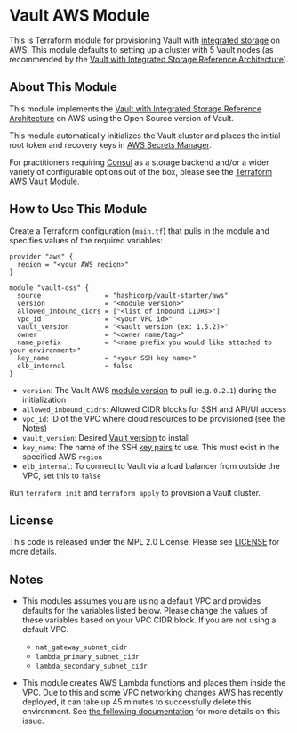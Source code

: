 # Vault AWS Module

This is Terraform module for provisioning Vault with [integrated
storage](https://www.vaultproject.io/docs/concepts/integrated-storage) on AWS.
This module defaults to setting up a cluster with 5 Vault nodes (as recommended
by the [Vault with Integrated Storage Reference
Architecture](https://learn.hashicorp.com/vault/operations/raft-reference-architecture#node)).

## About This Module

This module implements the [Vault with Integrated Storage Reference
Architecture](https://learn.hashicorp.com/vault/operations/raft-reference-architecture#node)
on AWS using the Open Source version of Vault.

This module automatically initializes the Vault cluster and places the initial
root token and recovery keys in [AWS Secrets
Manager](https://aws.amazon.com/secrets-manager/).

For practitioners requiring [Consul](https://www.consul.io/) as a storage
backend and/or a wider variety of configurable options out of the box, please
see the [Terraform AWS Vault
Module](https://registry.terraform.io/modules/hashicorp/vault/aws/0.13.7).

## How to Use This Module

Create a Terraform configuration (`main.tf`) that pulls in the module and specifies values
of the required variables:

```hcl
provider "aws" {
  region = "<your AWS region>"
}

module "vault-oss" {
  source                = "hashicorp/vault-starter/aws"
  version               = "<module version>"
  allowed_inbound_cidrs = ["<list of inbound CIDRs>"]
  vpc_id                = "<your VPC id>"
  vault_version         = "<vault version (ex: 1.5.2)>"
  owner                 = "<owner name/tag>"
  name_prefix           = "<name prefix you would like attached to your environment>"
  key_name              = "<your SSH key name>"
  elb_internal          = false
}
```

- `version`: The Vault AWS [module version](https://registry.terraform.io/modules/hashicorp/vault-oss/aws/0.2.1)
  to pull (e.g. `0.2.1`) during the initialization
- `allowed_inbound_cidrs`: Allowed CIDR blocks for SSH and API/UI access
- `vpc_id`: ID of the VPC where cloud resources to be provisioned (see the [Notes](#notes))
- `vault_version`: Desired [Vault version](https://releases.hashicorp.com/vault/)
  to install
- `key_name`: The name of the SSH [key pairs](https://docs.aws.amazon.com/AWSEC2/latest/UserGuide/ec2-key-pairs.html#prepare-key-pair)
  to use. This must exist in the specified AWS `region`
- `elb_internal`: To connect to Vault via a load balancer from outside the VPC, set this to `false`

Run `terraform init` and `terraform apply` to provision a Vault cluster.

## License

This code is released under the MPL 2.0 License. Please see
[LICENSE](https://github.com/hashicorp/terraform-aws-vault-oss/blob/master/LICENSE)
for more details.

## Notes

- This modules assumes you are using a default VPC and provides defaults for the
  variables listed below. Please change the values of these variables based on
  your VPC CIDR block. If you are not using a default VPC.

  - `nat_gateway_subnet_cidr`
  - `lambda_primary_subnet_cidr`
  - `lambda_secondary_subnet_cidr`

- This module creates AWS Lambda functions and places them inside the VPC. Due to
  this and some VPC networking changes AWS has recently deployed, it can take up
  45 minutes to successfully delete this environment. See [the following
  documentation](https://www.terraform.io/docs/providers/aws/r/lambda_function.html)
  for more details on this issue.
